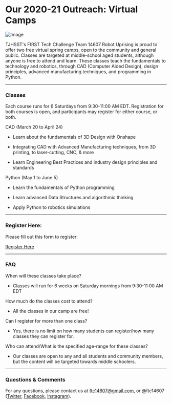 # Our 2020-21 Outreach: Virtual Camps

![Image](/img/routes/growing-up-with-robots/2020-21/Robot_Uprising_Camps.png)

TJHSST's FIRST Tech Challenge Team 14607 Robot Uprising is proud to offer two free virtual spring camps, open to the community and general public. Classes are targeted at middle-school aged students, although anyone is free to attend and learn. These classes teach the fundamentals to technology and robotics, through CAD (Computer Aided Design), design principles, advanced manufacturing techniques, and programming in Python.

---

### Classes

Each course runs for 6 Saturdays from 9:30-11:00 AM EDT. Registration for both courses is open, and participants may register for either course, or both.

CAD (March 20 to April 24)

- Learn about the fundamentals of 3D Design with Onshape

- Integrating CAD with Advanced Manufacturing techniques, from 3D printing, to laser-cutting, CNC, & more

- Learn Engineering Best Practices and industry design principles and standards

Python (May 1 to June 5)

- Learn the fundamentals of Python programming

- Learn advanced Data Structures and algorithmic thinking

- Apply Python to robotics simulations

---

### Register Here:

Please fill out this form to register:

[Register Here](https://forms.gle/mv1KPMYqo1TC4NxA6)

---

### FAQ

When will these classes take place?

- Classes will run for 6 weeks on Saturday mornings from 9:30-11:00 AM EDT

How much do the classes cost to attend?

- All the classes in our camp are free!

Can I register for more than one class?

- Yes, there is no limit on how many students can register/how many classes they can register for.

Who can attend/What is the specified age-range for these classes?

- Our classes are open to any and all students and community members, but the content will be targeted towards middle schoolers.

---

### Questions & Comments

For any questions, please contact us at ftc14607@gmail.com, or @ftc14607 ([Twitter](https://twitter.com/ftc14607), [Facebook](https://facebook.com/ftc14607), [Instagram](https://instagram.com/ftc14607)).
